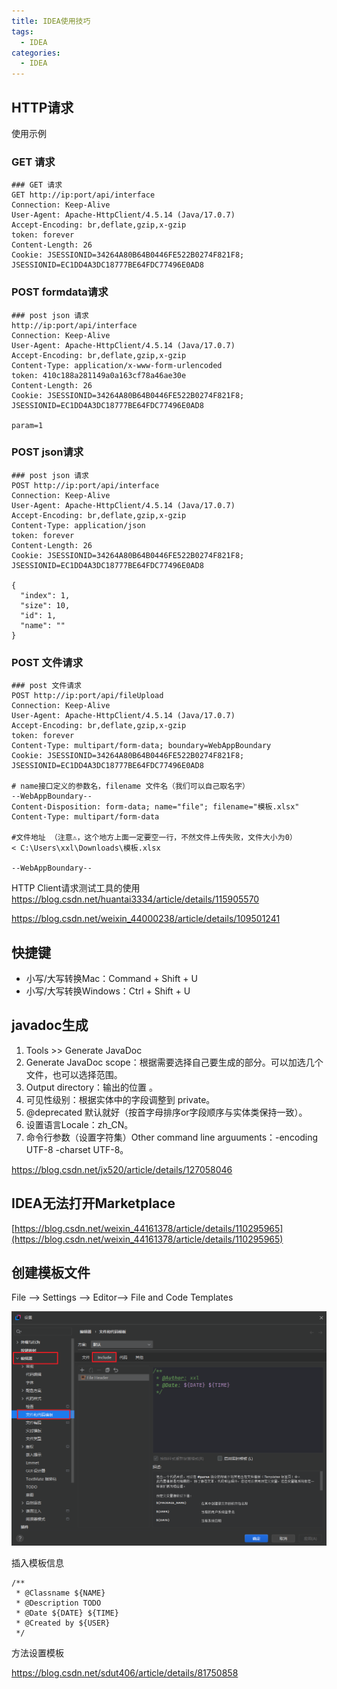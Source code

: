 ```yaml
---
title: IDEA使用技巧
tags:
  - IDEA
categories:
  - IDEA
---
```




## HTTP请求

使用示例

### GET 请求

~~~http
### GET 请求
GET http://ip:port/api/interface
Connection: Keep-Alive
User-Agent: Apache-HttpClient/4.5.14 (Java/17.0.7)
Accept-Encoding: br,deflate,gzip,x-gzip
token: forever
Content-Length: 26
Cookie: JSESSIONID=34264A80B64B0446FE522B0274F821F8; JSESSIONID=EC1DD4A3DC18777BE64FDC77496E0AD8
~~~

### POST  formdata请求

~~~http
### post json 请求
http://ip:port/api/interface
Connection: Keep-Alive
User-Agent: Apache-HttpClient/4.5.14 (Java/17.0.7)
Accept-Encoding: br,deflate,gzip,x-gzip
Content-Type: application/x-www-form-urlencoded
token: 410c188a281149a0a163cf78a46ae30e
Content-Length: 26
Cookie: JSESSIONID=34264A80B64B0446FE522B0274F821F8; JSESSIONID=EC1DD4A3DC18777BE64FDC77496E0AD8

param=1

~~~

### POST  json请求

~~~http
### post json 请求
POST http://ip:port/api/interface
Connection: Keep-Alive
User-Agent: Apache-HttpClient/4.5.14 (Java/17.0.7)
Accept-Encoding: br,deflate,gzip,x-gzip
Content-Type: application/json
token: forever
Content-Length: 26
Cookie: JSESSIONID=34264A80B64B0446FE522B0274F821F8; JSESSIONID=EC1DD4A3DC18777BE64FDC77496E0AD8

{
  "index": 1,
  "size": 10,
  "id": 1,
  "name": ""
}
~~~

### POST 文件请求

~~~http
### post 文件请求
POST http://ip:port/api/fileUpload
Connection: Keep-Alive
User-Agent: Apache-HttpClient/4.5.14 (Java/17.0.7)
Accept-Encoding: br,deflate,gzip,x-gzip
token: forever
Content-Type: multipart/form-data; boundary=WebAppBoundary
Cookie: JSESSIONID=34264A80B64B0446FE522B0274F821F8; JSESSIONID=EC1DD4A3DC18777BE64FDC77496E0AD8

# name接口定义的参数名，filename 文件名（我们可以自己取名字）
--WebAppBoundary--
Content-Disposition: form-data; name="file"; filename="模板.xlsx"
Content-Type: multipart/form-data

#文件地址 （注意⚠️，这个地方上面一定要空一行，不然文件上传失败，文件大小为0）
< C:\Users\xxl\Downloads\模板.xlsx

--WebAppBoundary--
~~~

HTTP Client请求测试工具的使用 https://blog.csdn.net/huantai3334/article/details/115905570

https://blog.csdn.net/weixin_44000238/article/details/109501241





## 快捷键

- 小写/大写转换Mac：Command + Shift + U
- 小写/大写转换Windows：Ctrl + Shift + U



## javadoc生成

1. Tools >> Generate JavaDoc
2. Generate JavaDoc scope：根据需要选择自己要生成的部分。可以加选几个文件，也可以选择范围。
3. Output directory：输出的位置 。
4. 可见性级别：根据实体中的字段调整到 private。
5. @deprecated 默认就好（按首字母排序or字段顺序与实体类保持一致）。
6. 设置语言Locale：zh_CN。
7. 命令行参数（设置字符集）Other command line arguuments：-encoding UTF-8 -charset UTF-8。

https://blog.csdn.net/jx520/article/details/127058046



## IDEA无法打开Marketplace

[https://blog.csdn.net/weixin_44161378/article/details/110295965](https://blog.csdn.net/weixin_44161378/article/details/110295965)



## 创建模板文件

File --> Settings --> Editor--> File and Code Templates

![image-20241113095636885](IDEA使用技巧.assets/image-20241113095636885.png)

插入模板信息

~~~
/**
 * @Classname ${NAME}
 * @Description TODO
 * @Date ${DATE} ${TIME}
 * @Created by ${USER}
 */
~~~

方法设置模板

https://blog.csdn.net/sdut406/article/details/81750858